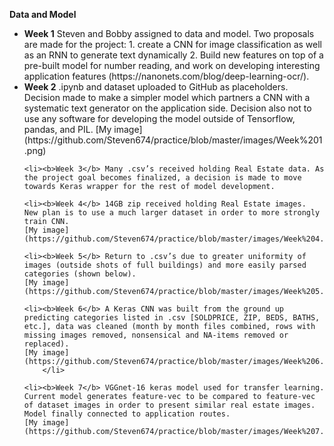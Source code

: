 <b>Data and Model</b>
<ul>
	<li><b>Week 1</b> Steven and Bobby assigned to data and model.  Two proposals are made for the project: 1. create a CNN for image classification as well as an RNN to generate text dynamically 2. Build new features on top of a pre-built model for number reading, and work on developing interesting application features (https://nanonets.com/blog/deep-learning-ocr/).
	<img src="">	
	<li><b>Week 2</b> .ipynb and dataset uploaded to GitHub as placeholders.  Decision made to make a simpler model which partners a CNN with a systematic text generator on the application side.  Decision also not to use any software for developing the model outside of Tensorflow, pandas, and PIL.
	[My image](https://github.com/Steven674/practice/blob/master/images/Week%201.png)

	<li><b>Week 3</b> Many .csv’s received holding Real Estate data. As the project goal becomes finalized, a decision is made to move towards Keras wrapper for the rest of model development.

	<li><b>Week 4</b> 14GB zip received holding Real Estate images.  New plan is to use a much larger dataset in order to more strongly train CNN.
	[My image](https://github.com/Steven674/practice/blob/master/images/Week%204.png)

	<li><b>Week 5</b> Return to .csv’s due to greater uniformity of images (outside shots of full buildings) and more easily parsed categories (shown below).
	[My image](https://github.com/Steven674/practice/blob/master/images/Week%205.png)

	<li><b>Week 6</b> A Keras CNN was built from the ground up predicting categories listed in .csv [SOLDPRICE, ZIP, BEDS, BATHS, etc.], data was cleaned (month by month files combined, rows with missing images removed, nonsensical and NA-items removed or replaced).
	[My image](https://github.com/Steven674/practice/blob/master/images/Week%206.png)
		</li>

	<li><b>Week 7</b> VGGnet-16 keras model used for transfer learning. Current model generates feature-vec to be compared to feature-vec of dataset images in order to present similar real estate images. Model finally connected to application routes.
	[My image](https://github.com/Steven674/practice/blob/master/images/Week%207.png)
</ul>